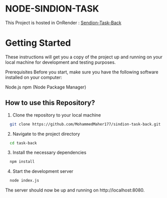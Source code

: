 
# NODE-SINDION-TASK

This Project is hosted in OnRender : [Sendion-Task-Back](https://documenter.getpostman.com/view/29098117/2s9YkkfNTU#intro)


# Getting Started
These instructions will get you a copy of the project up and running on your local machine for development and testing purposes.

Prerequisites
Before you start, make sure you have the following software installed on your computer:

Node.js
npm (Node Package Manager)

## How to use this Repository?

1. Clone the repository to your local machine
```bash
  git clone https://github.com/MohammedMaher177/sindion-task-back.git

```
2. Navigate to the project directory

```bash
  cd task-back

```
3. Install the necessary dependencies
```bash
  npm install
```

4. Start the development server
```bash
  node index.js
```

The server should now be up and running on http://localhost:8080.

